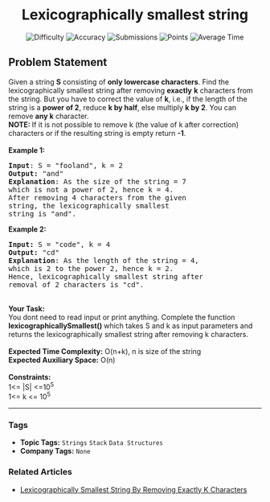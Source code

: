 <h1 align="center">Lexicographically smallest string</h1>

<p align="center">
  <img alt="Difficulty" title="Difficulty" src="https://custom-icon-badges.demolab.com/badge/Difficulty: Medium-1F222E?style=for-the-badge&logoColor=white&logo=fire"/>
  <img alt="Accuracy" title="Accuracy" src="https://custom-icon-badges.demolab.com/badge/Accuracy: 49.97%25-1F222E?style=for-the-badge&logoColor=white&logo=target"/>
  <img alt="Submissions" title="Submissions" src="https://custom-icon-badges.demolab.com/badge/Submissions: 19K+-1F222E?style=for-the-badge&logoColor=white&logo=repo"/>
  <img alt="Points" title="Points" src="https://custom-icon-badges.demolab.com/badge/Points: 4-1F222E?style=for-the-badge&logoColor=white&logo=award"/>
  <img alt="Average Time" title="Average Time" src="https://custom-icon-badges.demolab.com/badge/Average%20Time: N/A-1F222E?style=for-the-badge&logoColor=white&logo=clock"/>
</p>

## Problem Statement

Given a string <b>S</b> consisting of <b>only lowercase characters</b>. Find the lexicographically smallest string after removing <b>exactly</b> <b>k</b> characters from the string. But you have to correct the value of <b>k</b>, i.e., if the length of the string is a <b>power of 2</b>, reduce <b>k by half</b>, else multiply <b>k by 2</b>. You can remove <b>any k</b> character.<br>
<b>NOTE: </b>If it is not possible to remove k (the value of k after correction) characters or if the resulting string is empty return <b>-1</b>. <br>
<br>
<b>Example 1:</b>

<pre><b>Input</b>: S = "fooland", k = 2
<b>Output:</b> "and" 
<b>Explanation</b>: As the size of the string = 7
which is not a power of 2, hence k = 4.
After removing 4 characters from the given 
string, the lexicographically smallest
string is "and".
</pre>

<b>Example 2:</b>

<pre><b>Input: </b>S = "code", k = 4
<b>Output: </b>"cd"
<b>Explanation</b>: As the length of the string = 4, 
which is 2 to the power 2, hence k = 2.
Hence, lexicographically smallest string after 
removal of 2 characters is "cd".</pre>

<br>
<b>Your Task:  </b><br>
You dont need to read input or print anything. Complete the function <b>lexicographicallySmallest() </b>which takes S and k as input parameters and returns the lexicographically smallest string after removing k characters.<br>
<br>
<b>Expected Time Complexity:</b> O(n+k), n is size of the string<br>
<b>Expected Auxiliary Space:</b> O(n)<br>
<br>
<b>Constraints:</b><br>
1<= |S| <=10<sup>5</sup><br>
1<= k <= 10<sup>5</sup>


<hr>

### Tags
- **Topic Tags:** `Strings` `Stack` `Data Structures`
- **Company Tags:** `None`

### Related Articles
- [Lexicographically Smallest String By Removing Exactly K Characters](https://www.geeksforgeeks.org/lexicographically-smallest-string-by-removing-exactly-k-characters/)
